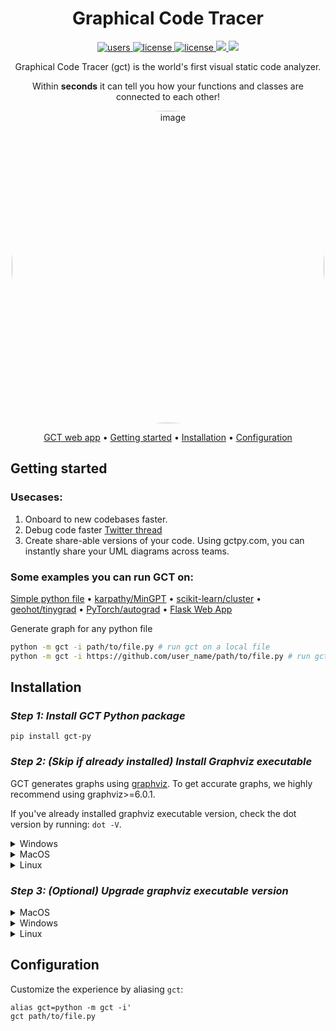 

<div align="center">

# Graphical Code Tracer
<p align="center">
  <a href="https://pepy.tech/project/gct-py">
    <img src="https://static.pepy.tech/badge/gct-py" alt="users">
  </a>
  <a href="https://github.com/QasimWani/gct/blob/main/LICENSE">
    <img src="https://img.shields.io/badge/License-GNU%20GPL-green.svg" alt="license"/>
  </a>
  <a href="https://pypi.org/project/gct-py">
    <img src="https://img.shields.io/pypi/v/gct-py?color=blue" alt="license"/>
  </a>
  <a href="https://github.com/QasimWani/gct/graphs/contributors" alt="Contributors">
    <img src="https://img.shields.io/github/contributors/QasimWani/gct" />
  </a>
  <a target="_blank" href="https://twitter.com/intent/tweet?text=GCT is a code visualization tool that generates a graphical representation of any python program! Try it out: https://gctpy.com" class="item">
          <img src="https://img.shields.io/twitter/url?label=Tweet&amp;style=social&amp;url=https://gctpy.com">
        </a>
</p>

Graphical Code Tracer (gct) is the world's first visual static code analyzer.

Within **seconds** it can tell you how your functions and classes are connected to each other!

<a href="https://gctpy.com/graph/d7b78eade68aea0db04cc4b0e170e3bb50ab1fdd5dfead522dfa596babf534cf">
<img width="500" style="border-radius: 50%;" alt="image" src="https://user-images.githubusercontent.com/43754306/210659872-98e5b8c7-9425-4479-a473-1cce6ccfbd00.png">
</a>

  
[GCT web app](https://gctpy.com) •
[Getting started](#getting-started) •
[Installation](#installation) •
[Configuration](#configuration)

</div>

## Getting started


### Usecases:
1. Onboard to new codebases faster.
2. Debug code faster [Twitter thread](https://twitter.com/qasim31wani/status/1609677492347981825)
3. Create share-able versions of your code. Using gctpy.com, you can instantly share your UML diagrams across teams.


### Some examples you can run GCT on:

[Simple python file](https://gctpy.com/graph/5888f26bdbc0661b7a060552f518e1d129b83b6a303c317ee7aa72524cdbd3c8) •
[karpathy/MinGPT](https://gctpy.com/graph/633f83124187744cc37e50c156c4057408a1832422217f84b8837a2aa21a4489) •
[scikit-learn/cluster](https://gctpy.com/graph/e42dc4424c1ce403d9e474881ce8ed820d09fe08a5432aa61c232c3d6206c546) •
[geohot/tinygrad](https://gctpy.com/graph/a73b37913d69cfbdce7f7334d77410df709b9ecfe744fd1cbbe5667dfc785276) •
[PyTorch/autograd](https://gctpy.com/graph/667d9a1b24d6a00cfc2eb50eb28cb6f0d1d949c2c91eaf83b767771b40499c63) •
[Flask Web App](https://gctpy.com/graph/8ffedfe38ee614410f3919cd5f576f4afb07a29717fbcfb5fefa8d5d772c11e7)


Generate graph for any python file
```sh
python -m gct -i path/to/file.py # run gct on a local file
python -m gct -i https://github.com/user_name/path/to/file.py # run gct on a file hosted on a web server
```


## Installation

### *Step 1: Install GCT Python package*

```
pip install gct-py
```


### *Step 2: (Skip if already installed) Install Graphviz executable*

GCT generates graphs using [graphviz](https://graphviz.org). To get accurate graphs, we highly
recommend using graphviz>=6.0.1.

If you've already installed graphviz executable version, check the dot version by running: `dot -V`.

<details>
  <summary>Windows</summary>

  Install graphviz by downloading executable (version >=6.0.1) from [graphviz](https://graphviz.org/download/#windows) website.
  
</details>

<details>
  <summary>MacOS</summary>

  (Optional) more details: [graphviz](https://graphviz.org/download/#mac).
  
```
  brew install graphviz
```
  
</details>

<details>
  <summary>Linux</summary>

  (optional) more details: [graphviz](https://graphviz.org/download/#linux).
  
Install graphviz by downloading version >=6.0.1 from [graphviz](https://graphviz.org/download/#linux) website.
Unfortunately, graphviz is only updated to 2.4 on Linux systems. We've seen inconsistencies from the GCT outputs when
using this version, particularly in clustering python classes together. You can still run it, however, for more accurate
information, try out the easy-to-use web app: [gctpy.com](https://gctpy.com).
  
```
  sudo apt install graphviz
```
  
</details>


### *Step 3: (Optional) Upgrade graphviz executable version*


<details>
  <summary>MacOS</summary>
  
  Find dot path:
  ```
  where dot
  ```
  Remove dot executable:
  ```
  sudo rm -rf "path/to/dot/executable"
  ```
  Uninstall graphviz package:
  ```
  brew uninstall graphviz
  ```
  Install graphviz package:
  ```
  brew install graphviz
  ```
  
</details>

<details>
  <summary>Windows</summary>
  
  Find dot path:
  ```
  where dot
  ```
  Remove dot executable:
  ```
  del "/path/to/dot/executable"
  ```
  Uninstall graphviz package:
  ```
  sudo rm -rf /Applications/graphviz.app
  ```
  
  Install graphviz package using [instructions](#step-2-skip-if-already-installed-install-graphviz-executable) shared above.
</details>

<details>
  <summary>Linux</summary>
  
  Find dot path:
  ```
  which dot
  ```
  Remove dot executable:
  ```
  sudo rm -rf "path/to/dot/executable"
  ```
  Uninstall graphviz package:
  ```
  sudo apt-get remove graphviz
  ```
  Install graphviz package:
  ```
  sudo apt install graphviz
  ```
  
</details>
  
  
## Configuration

Customize the experience by aliasing `gct`:
```
alias gct=python -m gct -i'
gct path/to/file.py
```


  

